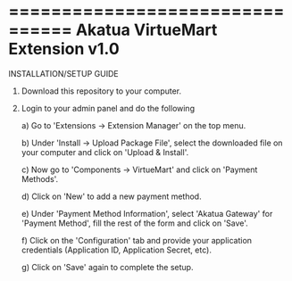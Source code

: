 ================================
Akatua VirtueMart Extension v1.0
================================

INSTALLATION/SETUP GUIDE

1) Download this repository to your computer.

2) Login to your admin panel and do the following

    a) Go to 'Extensions -> Extension Manager' on the top menu.

    b) Under 'Install -> Upload Package File', select the downloaded file on your computer and click on 'Upload & Install'.

    c) Now go to 'Components -> VirtueMart' and click on 'Payment Methods'.

    d) Click on 'New' to add a new payment method.

    e) Under 'Payment Method Information', select 'Akatua Gateway' for 'Payment Method', fill the rest of the form and click on 'Save'.

    f) Click on the 'Configuration' tab and provide your application credentials (Application ID, Application Secret, etc).

    g) Click on 'Save' again to complete the setup.
